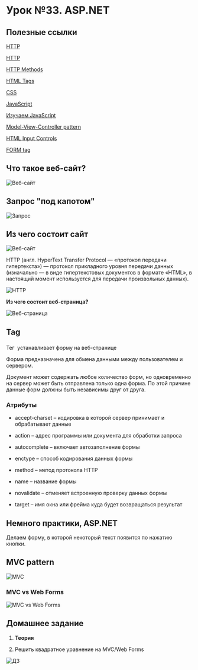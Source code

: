 # Урок №33. ASP.NET

## Полезные ссылки

[HTTP](https://ru.wikipedia.org/wiki/HTTP​)

[HTTP](https://developer.mozilla.org/ru/docs/Web/HTTP/Overview​)

[HTTP Methods](https://developer.mozilla.org/ru/docs/Web/HTTP/Methods​)

[HTML Tags](https://www.w3schools.com/tags/​)

[CSS](https://cssreference.io/​)

[JavaScript](https://www.udemy.com/javascript-essentials/​)

[Изучаем JavaScript](https://medium.com/javascript-scene/learn-javascript-b631a4af11f2​)

[Model-View-Controller pattern](https://ru.wikipedia.org/wiki/Model-View-Controller)

[HTML Input Controls](https://msdn.microsoft.com/ru-ru/library/s7csdtts(v=vs.100).aspx)

[FORM tag](https://www.w3schools.com/tags/tag_form.asp​)


## Что такое веб-сайт? 

![Веб-сайт](/Module-5/images/http-request.png)

## Запрос "под капотом"

![Запрос](/Module-5/images/http-requeest-under-the-hood.png)

## Из чего состоит сайт

![Веб-сайт](/Module-5/images/site-example.png)

HTTP (англ. HyperText Transfer Protocol — «протокол передачи гипертекста») — протокол прикладного уровня 
передачи данных (изначально — в виде гипертекстовых документов в формате «HTML», 
в настоящий момент используется для передачи произвольных данных).

![HTTP](/Module-5/images/http-protocol.png)

**Из чего состоит веб-страница?**

![Веб-страница](/Module-5/images/web-page-consists-of.png)

## Tag <form>

Тег <form> устанавливает форму на веб-странице

Форма предназначена для обмена данными между пользователем и сервером.

Документ может содержать любое количество форм, но одновременно на сервер может быть отправлена 
только одна форма. По этой причине данные форм должны быть независимы друг от друга.

### Атрибуты

* accept-charset – кодировка в которой сервер принимает и обрабатывает данные

* action – адрес программы или документа для обработки запроса

* autocomplete – включает автозаполнение формы

* enctype – способ кодирования данных формы

* method – метод протокола HTTP

* name – название формы

* novalidate – отменяет встроенную проверку данных формы

* target – имя окна или фрейма куда будет возвращаться результат

## Немного практики, ASP.NET

Делаем форму, в которой некоторый текст появится по нажатию кнопки.

## MVC pattern

![MVC](/Module-5/images/mvc-pattern.png)

### MVC vs Web Forms

![MVC vs Web Forms](/Module-5/images/asp.net.png)

## Домашнее задание

1. **Теория**

2. Решить квадратное уравнение на MVC/Web Forms

![ДЗ](/Module-5/images/square-equation.png)